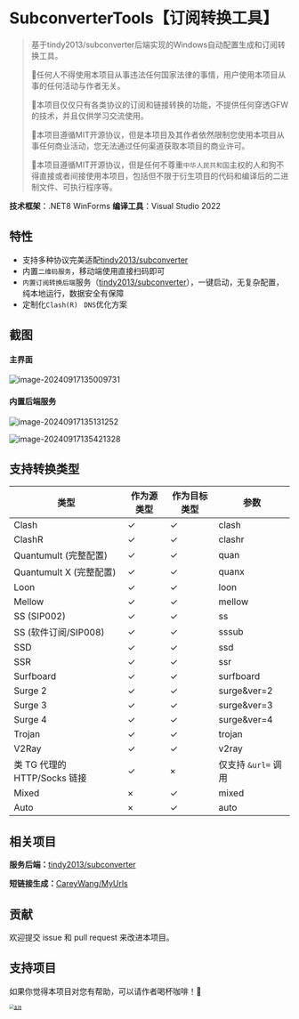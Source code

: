 ﻿# SubconverterTools【订阅转换工具】

> 基于tindy2013/subconverter后端实现的Windows自动配置生成和订阅转换工具。
>
> 📌任何人不得使用本项目从事违法任何国家法律的事情，用户使用本项目从事的任何活动与作者无关。
>
> 📌本项目仅仅只有各类协议的订阅和链接转换的功能，不提供任何穿透GFW的技术，并且仅供学习交流使用。
>
> 📌本项目遵循MIT开源协议，但是本项目及其作者依然限制您使用本项目从事任何商业活动，您无法通过任何渠道获取本项目的商业许可。
>
> 📌本项目遵循MIT开源协议，但是任何不尊重`中华人民共和国`主权的人和狗不得直接或者间接使用本项目，包括但不限于衍生项目的代码和编译后的二进制文件、可执行程序等。

**技术框架**：.NET8 WinForms
**编译工具**：Visual Studio 2022



## 特性

- 支持多种协议完美适配[tindy2013/subconverter](https://github.com/tindy2013/subconverter)
- 内置`二维码服务`，移动端使用直接扫码即可
- `内置订阅转换后端`服务（[tindy2013/subconverter](https://github.com/tindy2013/subconverter)），一键启动，无复杂配置，纯本地运行，数据安全有保障
- 定制化`Clash(R) ` `DNS`优化方案

## 截图

#### 主界面

![image-20240917135009731](https://image-markdown-s3.zerodeng.net/2024/09/dd38f77b4e0d11dd370130685c4b3f70.png)

#### 内置后端服务

![image-20240917135131252](https://image-markdown-s3.zerodeng.net/2024/09/35608239f232d218b9e6c86670819462.png)

![image-20240917135421328](https://image-markdown-s3.zerodeng.net/2024/09/4fac67bda9374b7d0ff6d92c8924eddc.png)

## 支持转换类型

| 类型                         | 作为源类型 | 作为目标类型 | 参数                |
| ---------------------------- | ---------- | ------------ | ------------------- |
| Clash                        | ✓          | ✓            | clash               |
| ClashR                       | ✓          | ✓            | clashr              |
| Quantumult (完整配置)        | ✓          | ✓            | quan                |
| Quantumult X (完整配置)      | ✓          | ✓            | quanx               |
| Loon                         | ✓          | ✓            | loon                |
| Mellow                       | ✓          | ✓            | mellow              |
| SS (SIP002)                  | ✓          | ✓            | ss                  |
| SS (软件订阅/SIP008)         | ✓          | ✓            | sssub               |
| SSD                          | ✓          | ✓            | ssd                 |
| SSR                          | ✓          | ✓            | ssr                 |
| Surfboard                    | ✓          | ✓            | surfboard           |
| Surge 2                      | ✓          | ✓            | surge&ver=2         |
| Surge 3                      | ✓          | ✓            | surge&ver=3         |
| Surge 4                      | ✓          | ✓            | surge&ver=4         |
| Trojan                       | ✓          | ✓            | trojan              |
| V2Ray                        | ✓          | ✓            | v2ray               |
| 类 TG 代理的 HTTP/Socks 链接 | ✓          | ×            | 仅支持 `&url=` 调用 |
| Mixed                        | ×          | ✓            | mixed               |
| Auto                         | ×          | ✓            | auto                |



## 相关项目

**服务后端：**[tindy2013/subconverter](https://github.com/tindy2013/subconverter)

**短链接生成：**[CareyWang/MyUrls](https://github.com/CareyWang/MyUrls)



## 贡献

欢迎提交 issue 和 pull request 来改进本项目。



## 支持项目

如果你觉得本项目对您有帮助，可以请作者喝杯咖啡！🎉

 [<img src="https://image-markdown-s3.zerodeng.net/2024/06/2f286ca99768c54ec0495347904fe31b.jpg" alt="支持" style="zoom:50%;" />](https://image-markdown-s3.zerodeng.net/2024/06/2f286ca99768c54ec0495347904fe31b.jpg)